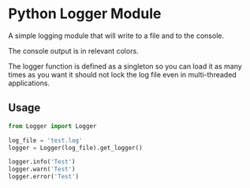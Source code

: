 # Python Logger Module
A simple logging module that will write to a file and to the console.

The console output is in relevant colors.

The logger function is defined as a singleton so you can load it as many times
as you want it should not lock the log file even in multi-threaded applications.

## Usage

```python
from Logger import Logger

log_file = 'test.log'
logger = Logger(log_file).get_logger()

logger.info('Test')
logger.warn('Test')
logger.error('Test')
```